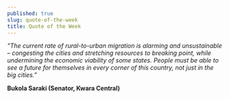 ```yaml
---
published: true
slug: quote-of-the-week
title: Quote of the Week
---
```

_“The current rate of rural-to-urban migration is alarming and unsustainable – congesting the cities and stretching resources to breaking point, while undermining the economic viability of some states. People must be able to see a future for themselves in every corner of this country, not just in the big cities.”_

   **Bukola Saraki (Senator, Kwara Central)**
